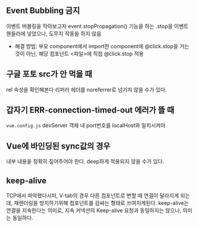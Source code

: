 ## Event Bubbling 금지
이벤트 버블링을 막아보고자 event.stopPropagation() 기능을 하는 .stop을 이벤트 핸들러에 넣었으나, 
도무지 작동을 하지 않음
- 해결 방법: 부모 component에서 import한 component에 @click.stop을 거는 것이 아닌,
해당 컴포넌트 <파일>에 직접 @click.stop 적용 


## 구글 포토 src가 안 먹을 때
rel 속성을 확인해본다
리퍼러 헤더를 noreferrer로 넘기지 않을 수가 있다.

## 갑자기 ERR-connection-timed-out 에러가 뜰 때
`vue.config.js` devServer 객체 내 port번호를 localHost와 일치시켜야

## Vue에 바인딩된 sync값의 경우
내부 내용을 정확히 짚어주어야 한다. deep하게 적용되지 않을 수가 있다.

## keep-alive
TCP에서 파악했다시피, V-tab의 경우 다른 컴포넌트로 변할 때 연결이 달라지게 되는데, 재렌더링을 방지하기위해 컴포넌트를 감싸는 형태로 쓰여지게된다.
keep-alive는 연결을 지속한다는 의미로, 지속 커넥션의 Keep-alive 요청과 동일하지는 않으나, 의미는 동일하다.
